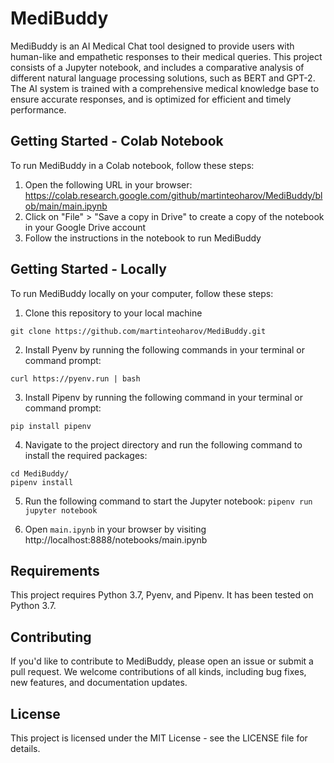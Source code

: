 # MediBuddy

MediBuddy is an AI Medical Chat tool designed to provide users with human-like and empathetic responses to their medical queries. This project consists of a Jupyter notebook, and includes a comparative analysis of different natural language processing solutions, such as BERT and GPT-2. The AI system is trained with a comprehensive medical knowledge base to ensure accurate responses, and is optimized for efficient and timely performance.

## Getting Started - Colab Notebook

To run MediBuddy in a Colab notebook, follow these steps:

1. Open the following URL in your browser: https://colab.research.google.com/github/martinteoharov/MediBuddy/blob/main/main.ipynb
2. Click on "File" > "Save a copy in Drive" to create a copy of the notebook in your Google Drive account
3. Follow the instructions in the notebook to run MediBuddy

## Getting Started - Locally

To run MediBuddy locally on your computer, follow these steps:

1. Clone this repository to your local machine
```
git clone https://github.com/martinteoharov/MediBuddy.git
```

2. Install Pyenv by running the following commands in your terminal or command prompt:
```
curl https://pyenv.run | bash
```

3. Install Pipenv by running the following command in your terminal or command prompt:
```
pip install pipenv
```

4. Navigate to the project directory and run the following command to install the required packages:
```
cd MediBuddy/
pipenv install
```

5. Run the following command to start the Jupyter notebook:
```pipenv run jupyter notebook```

6. Open `main.ipynb` in your browser by visiting http://localhost:8888/notebooks/main.ipynb

## Requirements

This project requires Python 3.7, Pyenv, and Pipenv. It has been tested on Python 3.7.

## Contributing

If you'd like to contribute to MediBuddy, please open an issue or submit a pull request. We welcome contributions of all kinds, including bug fixes, new features, and documentation updates.

## License

This project is licensed under the MIT License - see the LICENSE file for details.







